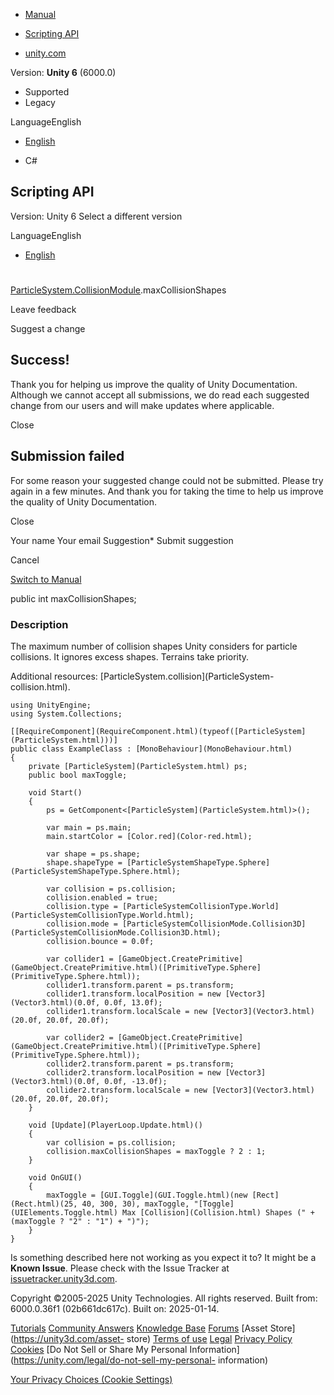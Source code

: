 [ ]()

  * [Manual](../Manual/index.html)
  * [Scripting API](../ScriptReference/index.html)

  * [unity.com](https://unity.com/)

Version: **Unity 6** (6000.0)

  * Supported
  * Legacy

LanguageEnglish

  * [English]()

  * C#

[ ](https://docs.unity3d.com)

## Scripting API

Version: Unity 6 Select a different version

LanguageEnglish

  * [English]()

#
[ParticleSystem.CollisionModule](ParticleSystem.CollisionModule.html).maxCollisionShapes

Leave feedback

Suggest a change

## Success!

Thank you for helping us improve the quality of Unity Documentation. Although
we cannot accept all submissions, we do read each suggested change from our
users and will make updates where applicable.

Close

## Submission failed

For some reason your suggested change could not be submitted. Please <a>try
again</a> in a few minutes. And thank you for taking the time to help us
improve the quality of Unity Documentation.

Close

Your name Your email Suggestion* Submit suggestion

Cancel

[Switch to Manual](../Manual/class-ParticleSystem.html "Go to ParticleSystem
Component in the Manual")

public int maxCollisionShapes;

### Description

The maximum number of collision shapes Unity considers for particle
collisions. It ignores excess shapes. Terrains take priority.

Additional resources: [ParticleSystem.collision](ParticleSystem-
collision.html).

    
    
    using UnityEngine;
    using System.Collections;  
      
    [[RequireComponent](RequireComponent.html)(typeof([ParticleSystem](ParticleSystem.html)))]
    public class ExampleClass : [MonoBehaviour](MonoBehaviour.html)
    {
        private [ParticleSystem](ParticleSystem.html) ps;
        public bool maxToggle;  
      
        void Start()
        {
            ps = GetComponent<[ParticleSystem](ParticleSystem.html)>();  
      
            var main = ps.main;
            main.startColor = [Color.red](Color-red.html);  
      
            var shape = ps.shape;
            shape.shapeType = [ParticleSystemShapeType.Sphere](ParticleSystemShapeType.Sphere.html);  
      
            var collision = ps.collision;
            collision.enabled = true;
            collision.type = [ParticleSystemCollisionType.World](ParticleSystemCollisionType.World.html);
            collision.mode = [ParticleSystemCollisionMode.Collision3D](ParticleSystemCollisionMode.Collision3D.html);
            collision.bounce = 0.0f;  
      
            var collider1 = [GameObject.CreatePrimitive](GameObject.CreatePrimitive.html)([PrimitiveType.Sphere](PrimitiveType.Sphere.html));
            collider1.transform.parent = ps.transform;
            collider1.transform.localPosition = new [Vector3](Vector3.html)(0.0f, 0.0f, 13.0f);
            collider1.transform.localScale = new [Vector3](Vector3.html)(20.0f, 20.0f, 20.0f);  
      
            var collider2 = [GameObject.CreatePrimitive](GameObject.CreatePrimitive.html)([PrimitiveType.Sphere](PrimitiveType.Sphere.html));
            collider2.transform.parent = ps.transform;
            collider2.transform.localPosition = new [Vector3](Vector3.html)(0.0f, 0.0f, -13.0f);
            collider2.transform.localScale = new [Vector3](Vector3.html)(20.0f, 20.0f, 20.0f);
        }  
      
        void [Update](PlayerLoop.Update.html)()
        {
            var collision = ps.collision;
            collision.maxCollisionShapes = maxToggle ? 2 : 1;
        }  
      
        void OnGUI()
        {
            maxToggle = [GUI.Toggle](GUI.Toggle.html)(new [Rect](Rect.html)(25, 40, 300, 30), maxToggle, "[Toggle](UIElements.Toggle.html) Max [Collision](Collision.html) Shapes (" + (maxToggle ? "2" : "1") + ")");
        }
    }
    

Is something described here not working as you expect it to? It might be a
**Known Issue**. Please check with the Issue Tracker at
[issuetracker.unity3d.com](https://issuetracker.unity3d.com).

Copyright ©2005-2025 Unity Technologies. All rights reserved. Built from:
6000.0.36f1 (02b661dc617c). Built on: 2025-01-14.

[Tutorials](https://unity3d.com/learn) [Community
Answers](https://answers.unity3d.com) [Knowledge
Base](https://support.unity3d.com/hc/en-us)
[Forums](https://forum.unity3d.com) [Asset Store](https://unity3d.com/asset-
store) [Terms of use](https://docs.unity3d.com/Manual/TermsOfUse.html)
[Legal](https://unity.com/legal) [Privacy
Policy](https://unity.com/legal/privacy-policy)
[Cookies](https://unity.com/legal/cookie-policy) [Do Not Sell or Share My
Personal Information](https://unity.com/legal/do-not-sell-my-personal-
information)

[Your Privacy Choices (Cookie Settings)](javascript:void\(0\);)


